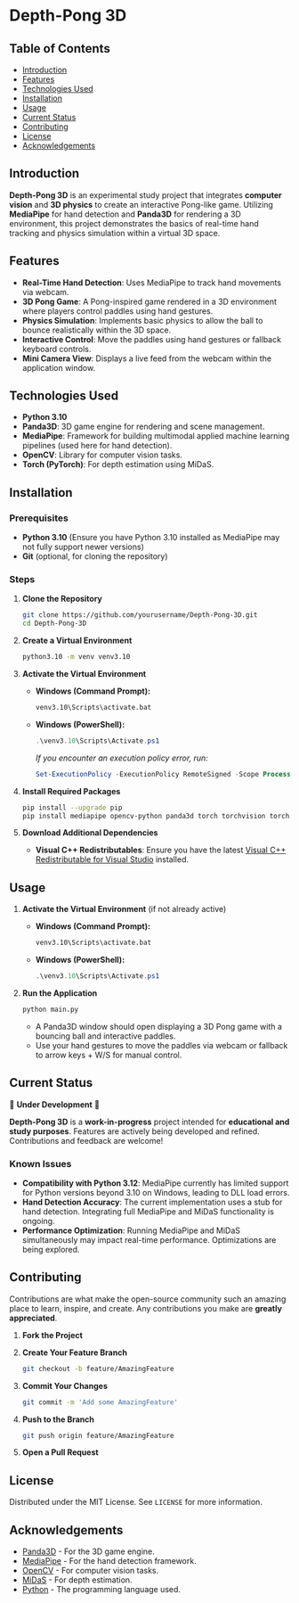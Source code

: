 # Depth-Pong 3D

## Table of Contents

- [Introduction](#introduction)
- [Features](#features)
- [Technologies Used](#technologies-used)
- [Installation](#installation)
- [Usage](#usage)
- [Current Status](#current-status)
- [Contributing](#contributing)
- [License](#license)
- [Acknowledgements](#acknowledgements)

## Introduction

**Depth-Pong 3D** is an experimental study project that integrates **computer vision** and **3D physics** to create an interactive Pong-like game. Utilizing **MediaPipe** for hand detection and **Panda3D** for rendering a 3D environment, this project demonstrates the basics of real-time hand tracking and physics simulation within a virtual 3D space.

## Features

- **Real-Time Hand Detection**: Uses MediaPipe to track hand movements via webcam.
- **3D Pong Game**: A Pong-inspired game rendered in a 3D environment where players control paddles using hand gestures.
- **Physics Simulation**: Implements basic physics to allow the ball to bounce realistically within the 3D space.
- **Interactive Control**: Move the paddles using hand gestures or fallback keyboard controls.
- **Mini Camera View**: Displays a live feed from the webcam within the application window.

## Technologies Used

- **Python 3.10**
- **Panda3D**: 3D game engine for rendering and scene management.
- **MediaPipe**: Framework for building multimodal applied machine learning pipelines (used here for hand detection).
- **OpenCV**: Library for computer vision tasks.
- **Torch (PyTorch)**: For depth estimation using MiDaS.

## Installation

### Prerequisites

- **Python 3.10** (Ensure you have Python 3.10 installed as MediaPipe may not fully support newer versions)
- **Git** (optional, for cloning the repository)

### Steps

1. **Clone the Repository**
   
   ```bash
   git clone https://github.com/yourusername/Depth-Pong-3D.git
   cd Depth-Pong-3D
   ```

2. **Create a Virtual Environment**

   ```bash
   python3.10 -m venv venv3.10
   ```

3. **Activate the Virtual Environment**

   - **Windows (Command Prompt):**
     
     ```bash
     venv3.10\Scripts\activate.bat
     ```

   - **Windows (PowerShell):**
     
     ```powershell
     .\venv3.10\Scripts\Activate.ps1
     ```
     
     *If you encounter an execution policy error, run:*
     
     ```powershell
     Set-ExecutionPolicy -ExecutionPolicy RemoteSigned -Scope Process
     ```

4. **Install Required Packages**

   ```bash
   pip install --upgrade pip
   pip install mediapipe opencv-python panda3d torch torchvision torchaudio
   ```

5. **Download Additional Dependencies**

   - **Visual C++ Redistributables**: Ensure you have the latest [Visual C++ Redistributable for Visual Studio](https://learn.microsoft.com/en-US/cpp/windows/latest-supported-vc-redist) installed.

## Usage

1. **Activate the Virtual Environment** (if not already active)

   - **Windows (Command Prompt):**
     
     ```bash
     venv3.10\Scripts\activate.bat
     ```

   - **Windows (PowerShell):**
     
     ```powershell
     .\venv3.10\Scripts\Activate.ps1
     ```

2. **Run the Application**

   ```bash
   python main.py
   ```
   
   - A Panda3D window should open displaying a 3D Pong game with a bouncing ball and interactive paddles.
   - Use your hand gestures to move the paddles via webcam or fallback to arrow keys + W/S for manual control.

## Current Status

🚧 **Under Development** 🚧

**Depth-Pong 3D** is a **work-in-progress** project intended for **educational and study purposes**. Features are actively being developed and refined. Contributions and feedback are welcome!

### Known Issues

- **Compatibility with Python 3.12**: MediaPipe currently has limited support for Python versions beyond 3.10 on Windows, leading to DLL load errors.
- **Hand Detection Accuracy**: The current implementation uses a stub for hand detection. Integrating full MediaPipe and MiDaS functionality is ongoing.
- **Performance Optimization**: Running MediaPipe and MiDaS simultaneously may impact real-time performance. Optimizations are being explored.

## Contributing

Contributions are what make the open-source community such an amazing place to learn, inspire, and create. Any contributions you make are **greatly appreciated**.

1. **Fork the Project**
2. **Create Your Feature Branch**
   
   ```bash
   git checkout -b feature/AmazingFeature
   ```

3. **Commit Your Changes**
   
   ```bash
   git commit -m 'Add some AmazingFeature'
   ```

4. **Push to the Branch**
   
   ```bash
   git push origin feature/AmazingFeature
   ```

5. **Open a Pull Request**

## License

Distributed under the MIT License. See `LICENSE` for more information.

## Acknowledgements

- [Panda3D](https://www.panda3d.org/) - For the 3D game engine.
- [MediaPipe](https://mediapipe.dev/) - For the hand detection framework.
- [OpenCV](https://opencv.org/) - For computer vision tasks.
- [MiDaS](https://github.com/intel-isl/MiDaS) - For depth estimation.
- [Python](https://www.python.org/) - The programming language used.
